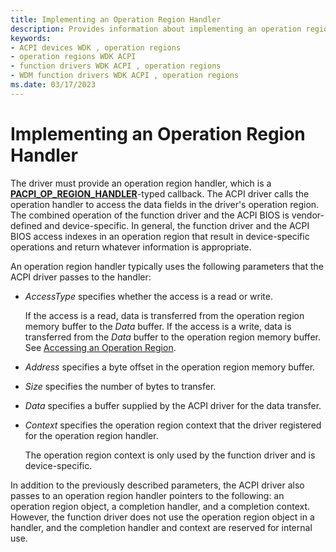 ```yaml
---
title: Implementing an Operation Region Handler
description: Provides information about implementing an operation region handler
keywords:
- ACPI devices WDK , operation regions
- operation regions WDK ACPI
- function drivers WDK ACPI , operation regions
- WDM function drivers WDK ACPI , operation regions
ms.date: 03/17/2023
---
```


# Implementing an Operation Region Handler

The driver must provide an operation region handler, which is a [**PACPI_OP_REGION_HANDLER**](/windows-hardware/drivers/ddi/oprghdlr/nc-oprghdlr-acpi_op_region_handler)-typed callback. The ACPI driver calls the operation handler to access the data fields in the driver's operation region. The combined operation of the function driver and the ACPI BIOS is vendor-defined and device-specific. In general, the function driver and the ACPI BIOS access indexes in an operation region that result in device-specific operations and return whatever information is appropriate.

An operation region handler typically uses the following parameters that the ACPI driver passes to the handler:

- *AccessType* specifies whether the access is a read or write.

    If the access is a read, data is transferred from the operation region memory buffer to the *Data* buffer. If the access is a write, data is transferred from the *Data* buffer to the operation region memory buffer. See [Accessing an Operation Region](accessing-an-operation-region.md).

- *Address* specifies a byte offset in the operation region memory buffer.

- *Size* specifies the number of bytes to transfer.

- *Data* specifies a buffer supplied by the ACPI driver for the data transfer.

- *Context* specifies the operation region context that the driver registered for the operation region handler.

    The operation region context is only used by the function driver and is device-specific.

In addition to the previously described parameters, the ACPI driver also passes to an operation region handler pointers to the following: an operation region object, a completion handler, and a completion context. However, the function driver does not use the operation region object in a handler, and the completion handler and context are reserved for internal use.
